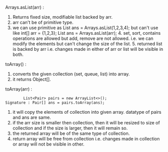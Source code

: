 

Arrays.asList(arr) : 

1. Returns fixed size, modifiable list backed by arr.
2. arr can't be of primitive type. 
3. we can use primitive as List<Integer> ans = Arrays.asList(1,2,3,4); but can't use     like int[] arr = {1,2,3}; List<Integer> ans = Arrays.asList(arr);
   4. set, sort, contains operations are allowed but add, remove are not allowed. i.e. we can modify the elements but can't change the size of the list.
   5. returned list is backed by arr i.e. changes made in either of arr or list will be visible in both.



toArray() :

1. converts the given collection (set, queue, list) into array.
2. it returns Object[].


toArray(arr) :

			List<Pair> pairs = new ArrayList<>();
	Signature : Pair[] ans = pairs.toArray(ans);

1. it will copy the elements of collection into given array. datatype of pairs and ans are same.
2. if the arr size is smaller then collection, then it will be resized to size of collection and if the size is larger, then it will remain so.
3. the returned array will be of the same type of collection.
4. return array will be free from collection i.e. changes made in collection or array will not be visible in other.
